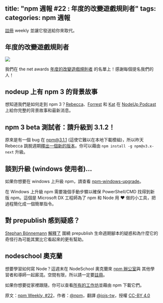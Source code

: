title: "npm 週報 #22 : 年度的改變遊戲規則者"
tags:
categories: npm 週報
---

[註冊](https://www.npmjs.com/npm-weekly) weekly 並讓它發送給你來取代。

## 年度的改變遊戲規則者

![](http://40.media.tumblr.com/bdaae3521ca1a5e037e9a6f67ab239b8/tumblr_inline_nri55fyCSp1t68bpr_500.png)

我們在 the net awards [年度的改變遊戲規則者](https://thenetawards.com/vote/game-changer/) 的名單上！感謝每個提名我們的人！

## nodeup 上有 npm 3 的背景故事

想知道我們是如何走到 npm 3？[Rebecca](https://twitter.com/ReBeccaOrg)、[Forrest](https://twitter.com/othiym23) 和 [Kat](https://twitter.com/maybekatz) 在 [NodeUp Podcast](https://soundcloud.com/nodeup/89-an-npm-3-show)  上給你完整的背景故事和最新消息。

## npm 3 beta 測試者：請升級到 3.1.2！

原來是有一個 bug 在 npm@3.1.1 (這使它難以在本地下載模組)，所以昨天 Rebecca 跳脫週期[釋出一個新的版本](https://github.com/npm/npm/releases/tag/v3.1.2)。你可以藉由 `npm install -g npm@v3.x-next` 升級。

## 談到升級 (windows 使用者)…

如果你想要在 windows 上升級 npm，請查看 [npm-windows-upgrade](https://github.com/felixrieseberg/npm-windows-upgrade)。

在 Windows 上升級 npm 需要幾個手動步驟以確保 PowerShell/CMD 找得到新版 npm。這個是 Microsoft DX 工程師為了 npm 和 Node 用 :heart: 做的小工具，把過程簡化成一個簡單指令。

## 對 prepublish 感到疑惑？

[Stephan Bönnemann](https://twitter.com/boennemann) [解釋了](https://medium.com/@boennemann/what-is-npm-s-prepublish-and-why-is-it-so-confusing-a948373e6be1) 圍繞 prepublish 生命週期腳本的疑惑和為什麼它的奇怪行為可能其實比它看起來的更有幫助。

## nodeschool 奧克蘭

想要學習如何寫 Node？這週末在 NodeSchool 奧克蘭來 [npm 辦公室](https://www.google.com/maps?q=200+Frank+H.+Ogawa+Plaza,+5th+Floor,+Oakland+CA+94612)與 其他學習者和導師一起廝混。空間有限，所以請一定要[註冊](https://ti.to/nodeschool-oakland/july-at-npm)。

如果你想要從家裡跟隨，你可以查看[所有的工作坊](http://nodeschool.io/)並藉由 npm 下載它們。

原文：[npm Weekly, #22](http://blog.npmjs.org/post/124107955005/npm-weekly-22-game-changer-of-the-year)，作者：[@npm](http://blog.npmjs.org/)，翻譯 [@iojs-tw](https://github.com/iojs/iojs-tw)，授權 [CC-BY 4.0](https://creativecommons.org/licenses/by/4.0/deed.zh_TW)
